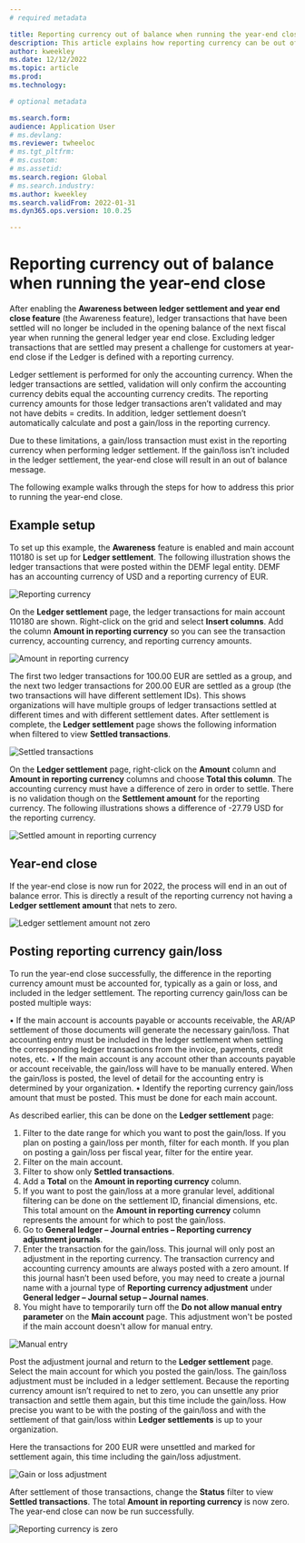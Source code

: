 ```yaml
---
# required metadata

title: Reporting currency out of balance when running the year-end close
description: This article explains how reporting currency can be out of balance when running the year-end close
author: kweekley
ms.date: 12/12/2022
ms.topic: article
ms.prod: 
ms.technology: 

# optional metadata

ms.search.form: 
audience: Application User
# ms.devlang: 
ms.reviewer: twheeloc
# ms.tgt_pltfrm: 
# ms.custom:
# ms.assetid:
ms.search.region: Global
# ms.search.industry: 
ms.author: kweekley
ms.search.validFrom: 2022-01-31
ms.dyn365.ops.version: 10.0.25

---
```


# Reporting currency out of balance when running the year-end close

After enabling the **Awareness between ledger settlement and year end close feature** (the Awareness feature), ledger transactions that have been settled will no longer be included in the opening balance of the next fiscal year when running the general ledger year end close. Excluding ledger transactions that are settled may present a challenge for customers at year-end close if the Ledger is defined with a reporting currency.  


Ledger settlement is performed for only the accounting currency. When the ledger transactions are settled, validation will only confirm the accounting currency debits equal the accounting currency credits. The reporting currency amounts for those ledger transactions aren’t validated and may not have debits = credits. In addition, ledger settlement doesn’t automatically calculate and post a gain/loss in the reporting currency. 

Due to these limitations, a gain/loss transaction must exist in the reporting currency when performing ledger settlement. If the gain/loss isn’t included in the ledger settlement, the year-end close will result in an out of balance message. 

The following example walks through the steps for how to address this prior to running the year-end close. 

## Example setup

To set up this example, the **Awareness** feature is enabled and main account 110180 is set up for **Ledger settlement**. The following illustration shows the ledger transactions that were posted within the DEMF legal entity. DEMF has an accounting currency of USD and a reporting currency of EUR.  

![Reporting currency](./media/reporting-currency-1.png)


On the **Ledger settlement** page, the ledger transactions for main account 110180 are shown. Right-click on the grid and select **Insert columns**. Add the column **Amount in reporting currency** so you can see the transaction currency, accounting currency, and reporting currency amounts. 

![Amount in reporting currency](./media/Ledger-settlement2.png)

The first two ledger transactions for 100.00 EUR are settled as a group, and the next two ledger transactions for 200.00 EUR are settled as a group (the two transactions will have different settlement IDs). This shows organizations will have multiple groups of ledger transactions settled at different times and with different settlement dates. After settlement is complete, the **Ledger settlement** page shows the following information when filtered to view **Settled transactions**. 

![Settled transactions](./media/Settled-trans-filtered3.png)


On the **Ledger settlement** page, right-click on the **Amount** column and **Amount in reporting currency** columns and choose **Total this column**. The accounting currency must have a difference of zero in order to settle. There is no validation though on the **Settlement amount** for the reporting currency. The following illustrations shows a difference of -27.79 USD for the reporting currency. 

![Settled amount in reporting currency](./media/Difference4.png) 

## Year-end close

If the year-end close is now run for 2022, the process will end in an out of balance error. This is directly a result of the reporting currency not having a **Ledger settlement amount** that nets to zero.

![Ledger settlement amount not zero](./media/YEC5.png) 

## Posting reporting currency gain/loss

To run the year-end close successfully, the difference in the reporting currency amount must be accounted for, typically as a gain or loss, and included in the ledger settlement. The reporting currency gain/loss can be posted multiple ways:

•	If the main account is accounts payable or accounts receivable, the AR/AP settlement of those documents will generate the necessary gain/loss. That accounting entry must be included in the ledger settlement when settling the corresponding ledger transactions from the invoice, payments, credit notes, etc. 
•	If the main account is any account other than accounts payable or account receivable, the gain/loss will have to be manually entered. When the gain/loss is posted, the level of detail for the accounting entry is determined by your organization. 
• Identify the reporting currency gain/loss amount that must be posted. This must be done for each main account. 

As described earlier, this can be done on the **Ledger settlement** page:
1. Filter to the date range for which you want to post the gain/loss. If you plan on posting a gain/loss per month, filter for each month. If you plan on posting a gain/loss per fiscal year, filter for the entire year. 
2. Filter on the main account.
3. Filter to show only **Settled transactions**.
4. Add a **Total** on the **Amount in reporting currency** column.
5. If you want to post the gain/loss at a more granular level, additional filtering can be done on the settlement ID, financial dimensions, etc. This total amount on the **Amount in reporting currency** column represents the amount for which to post the gain/loss. 
6. Go to **General ledger – Journal entries – Reporting currency adjustment journals**. 
7. Enter the transaction for the gain/loss. This journal will only post an adjustment in the reporting currency. The transaction currency and accounting currency amounts are always posted with a zero amount. If this journal hasn’t been used before, you may need to create a journal name with a journal type of **Reporting currency adjustment** under **General ledger – Journal setup – Journal names**. 
8. You might have to temporarily turn off the **Do not allow manual entry parameter** on the **Main account** page. This adjustment won't be posted if the main account doesn't allow for manual entry.

![Manual entry](./media/Manual-entry6.png)

Post the adjustment journal and return to the **Ledger settlement** page. Select the main account for which you posted the gain/loss. The gain/loss adjustment must be included in a ledger settlement. Because the reporting currency amount isn’t required to net to zero, you can unsettle any prior transaction and settle them again, but this time include the gain/loss. How precise you want to be with the posting of the gain/loss and with the settlement of that gain/loss within **Ledger settlements** is up to your organization. 

Here the transactions for 200 EUR were unsettled and marked for settlement again, this time including the gain/loss adjustment. 

![Gain or loss adjustment](./media/gain-loss7.png)


After settlement of those transactions, change the **Status** filter to view **Settled transactions**. The total **Amount in reporting currency** is now zero. The year-end close can now be run successfully. 

![Reporting currency is zero](./media/Zero-settled8.png) 














